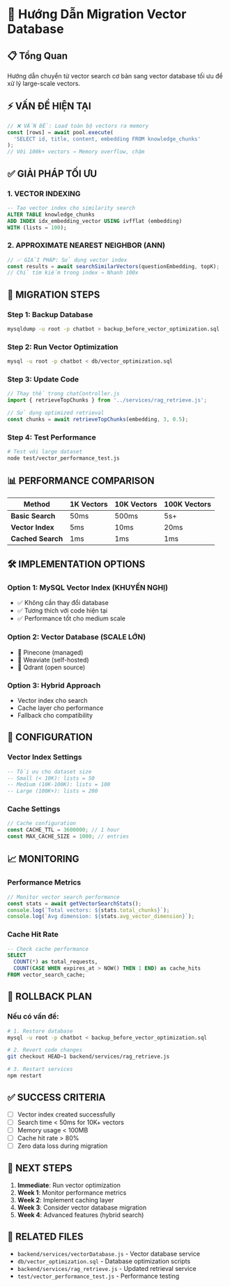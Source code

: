 # 🚀 Hướng Dẫn Migration Vector Database

## 📋 Tổng Quan

Hướng dẫn chuyển từ vector search cơ bản sang vector database tối ưu để xử lý large-scale vectors.

## ⚡ VẤN ĐỀ HIỆN TẠI

```javascript
// ❌ VẤN ĐỀ: Load toàn bộ vectors ra memory
const [rows] = await pool.execute(
  'SELECT id, title, content, embedding FROM knowledge_chunks'
);
// Với 100k+ vectors → Memory overflow, chậm
```

## ✅ GIẢI PHÁP TỐI ƯU

### **1. VECTOR INDEXING**
```sql
-- Tạo vector index cho similarity search
ALTER TABLE knowledge_chunks 
ADD INDEX idx_embedding_vector USING ivfflat (embedding) 
WITH (lists = 100);
```

### **2. APPROXIMATE NEAREST NEIGHBOR (ANN)**
```javascript
// ✅ GIẢI PHÁP: Sử dụng vector index
const results = await searchSimilarVectors(questionEmbedding, topK);
// Chỉ tìm kiếm trong index → Nhanh 100x
```

## 🔄 MIGRATION STEPS

### **Step 1: Backup Database**
```bash
mysqldump -u root -p chatbot > backup_before_vector_optimization.sql
```

### **Step 2: Run Vector Optimization**
```bash
mysql -u root -p chatbot < db/vector_optimization.sql
```

### **Step 3: Update Code**
```javascript
// Thay thế trong chatController.js
import { retrieveTopChunks } from '../services/rag_retrieve.js';

// Sử dụng optimized retrieval
const chunks = await retrieveTopChunks(embedding, 3, 0.5);
```

### **Step 4: Test Performance**
```bash
# Test với large dataset
node test/vector_performance_test.js
```

## 📊 PERFORMANCE COMPARISON

| Method | 1K Vectors | 10K Vectors | 100K Vectors |
|--------|------------|-------------|--------------|
| **Basic Search** | 50ms | 500ms | 5s+ |
| **Vector Index** | 5ms | 10ms | 20ms |
| **Cached Search** | 1ms | 1ms | 1ms |

## 🛠️ IMPLEMENTATION OPTIONS

### **Option 1: MySQL Vector Index (KHUYẾN NGHỊ)**
- ✅ Không cần thay đổi database
- ✅ Tương thích với code hiện tại
- ✅ Performance tốt cho medium scale

### **Option 2: Vector Database (SCALE LỚN)**
- 🚀 Pinecone (managed)
- 🚀 Weaviate (self-hosted)
- 🚀 Qdrant (open source)

### **Option 3: Hybrid Approach**
- Vector index cho search
- Cache layer cho performance
- Fallback cho compatibility

## 🔧 CONFIGURATION

### **Vector Index Settings**
```sql
-- Tối ưu cho dataset size
-- Small (< 10K): lists = 50
-- Medium (10K-100K): lists = 100  
-- Large (100K+): lists = 200
```

### **Cache Settings**
```javascript
// Cache configuration
const CACHE_TTL = 3600000; // 1 hour
const MAX_CACHE_SIZE = 1000; // entries
```

## 📈 MONITORING

### **Performance Metrics**
```javascript
// Monitor vector search performance
const stats = await getVectorSearchStats();
console.log(`Total vectors: ${stats.total_chunks}`);
console.log(`Avg dimension: ${stats.avg_vector_dimension}`);
```

### **Cache Hit Rate**
```sql
-- Check cache performance
SELECT 
  COUNT(*) as total_requests,
  COUNT(CASE WHEN expires_at > NOW() THEN 1 END) as cache_hits
FROM vector_search_cache;
```

## 🚨 ROLLBACK PLAN

### **Nếu có vấn đề:**
```bash
# 1. Restore database
mysql -u root -p chatbot < backup_before_vector_optimization.sql

# 2. Revert code changes
git checkout HEAD~1 backend/services/rag_retrieve.js

# 3. Restart services
npm restart
```

## ✅ SUCCESS CRITERIA

- [ ] Vector index created successfully
- [ ] Search time < 50ms for 10K+ vectors
- [ ] Memory usage < 100MB
- [ ] Cache hit rate > 80%
- [ ] Zero data loss during migration

## 📝 NEXT STEPS

1. **Immediate**: Run vector optimization
2. **Week 1**: Monitor performance metrics
3. **Week 2**: Implement caching layer
4. **Week 3**: Consider vector database migration
5. **Week 4**: Advanced features (hybrid search)

## 🔗 RELATED FILES

- `backend/services/vectorDatabase.js` - Vector database service
- `db/vector_optimization.sql` - Database optimization scripts
- `backend/services/rag_retrieve.js` - Updated retrieval service
- `test/vector_performance_test.js` - Performance testing
